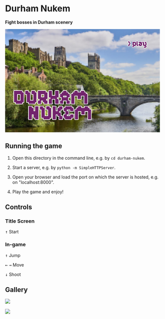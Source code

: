 # Durham Nukem

**Fight bosses in Durham scenery**

![](scenes/title-screen/assets/title_image.png)

## Running the game

1. Open this directory in the command line, e.g. by `cd durham-nukem`.

2. Start a server, e.g. by `python -m SimpleHTTPServer`.

3. Open your browser and load the port on which the server is hosted, e.g. on "localhost:8000".

4. Play the game and enjoy!

## Controls

### Title Screen

<kbd>&#8593;</kbd> Start

### In-game

<kbd>&#8593;</kbd> Jump

<kbd>&#8592;</kbd> <kbd>&#8594;</kbd> Move

<kbd>&#8595;</kbd> Shoot

## Gallery

![](https://media.giphy.com/media/jUbUx2XEmVhLf3flSr/giphy.gif)

![](https://media.giphy.com/media/TGQwqcgBbuz6kOXrt8/giphy.gif)
